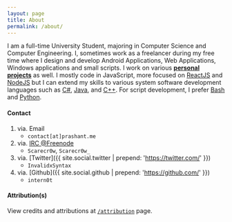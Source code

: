 ```yaml
---
layout: page
title: About
permalink: /about/
---
```


I am a full-time University Student, majoring in Computer Science and Computer Engineering. I, sometimes work as a freelancer during my free time where I design and develop Android Applications, Web Applications, Windows applications and small scripts. I work on various [**personal projects**](/projects) as well. I mostly code in JavaScript, more focused on [ReactJS](https://reactjs.org/) and [NodeJS](https://nodejs.org/en/) but I can extend my skills to various system software development languages such as [C#](<https://en.wikipedia.org/wiki/C_Sharp_(programming_language)>), [Java](https://www.java.com/), and [C++](https://www.cplusplus.com/). For script development, I prefer [Bash](https://en.wikibooks.org/wiki/Bash_Shell_Scripting) and [Python](https://www.python.org/).

#### Contact

1. via. Email <i class="far fa-envelope"></i>
    - `contact[at]prashant.me`
2. via. [IRC @Freenode]() <i class="fas fa-network-wired"></i>
    - `Scarecr0w`, `Scarecr0w_`
3. via. [Twitter]({{ site.social.twitter | prepend: 'https://twitter.com/' }}) <i class="fab fa-twitter"></i>
    - `InvalidxSyntax`
4. via. [Github]({{ site.social.github | prepend: 'https://github.com/' }}) <i class="fab fa-github-alt"></i>
    - `intern0t`

#### Attribution(s)

View credits and attributions at [`/attribution`](/attribution) page.
